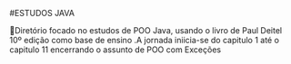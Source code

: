 #ESTUDOS JAVA

📖Diretório focado no estudos de POO Java, usando o livro de Paul Deitel 10º edição como base de ensino
.A jornada iniicia-se do capitulo 1 até o capitulo 11 encerrando o assunto de POO com Exceções
